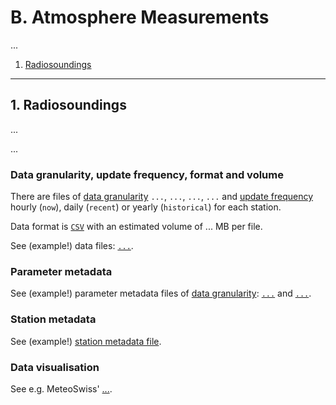 # B. Atmosphere Measurements
...

1. [Radiosoundings](#1-radiosoundings)

---

## 1. Radiosoundings
... 

...

### Data granularity, update frequency, format and volume
There are files of [data granularity](https://github.com/MeteoSwiss/opendata-download?tab=readme-ov-file#data-granularity) `...`, `...`, `...`, `...` and [update frequency](https://github.com/MeteoSwiss/opendata-download/blob/main/README.md#update-frequency) hourly (`now`), daily (`recent`) or yearly (`historical`) for each station.

Data format is [`CSV`](https://github.com/MeteoSwiss/opendata-download?tab=readme-ov-file#column-separators-decimal-dividers-and-missing-values) with an estimated volume of ... MB per file.

See (example!) data files: [`...`](...).

### Parameter metadata
See (example!) parameter metadata files of [data granularity](https://github.com/MeteoSwiss/opendata-download?tab=readme-ov-file#data-granularity): [`...`](...) and [`...`](...).

<!-- ### Codes -->
<!-- ... -->

### Station metadata
See (example!) [station metadata file](...).

### Data visualisation
See e.g. MeteoSwiss' [...](...).
